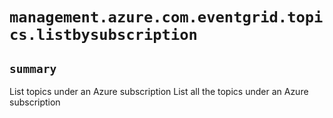 # `management.azure.com.eventgrid.topics.listbysubscription`

## `summary`
List topics under an Azure subscription List all the topics under an Azure subscription


